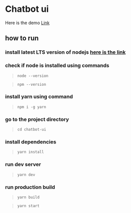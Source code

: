 # Chatbot ui

Here is the demo [Link](https://sensebot.vercel.app/)

## how to run

### install latest LTS version of nodejs [here is the link](https://nodejs.org/en/)

### check if node is installed using commands

> `node --version`

> `npm --version`

### install yarn using command

> `npm i -g yarn`

### go to the project directory

> `cd chatbot-ui`

### install dependencies

> `yarn install`

### run dev server

> `yarn dev`

### run production build

> `yarn build`

> `yarn start`
